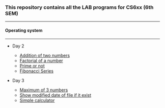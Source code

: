 ### This repository contains all the LAB programs for CS6xx (6th SEM)

***

#### Operating system

***

* Day 2

	* [Addition of two numbers](https://github.com/Dibakarroy1997/CS6xx/blob/master/%5BCS693%5D%20Operating%20System/Day_2_1_addNumbers.sh)
	* [Factorial of a number](https://github.com/Dibakarroy1997/CS6xx/blob/master/%5BCS693%5D%20Operating%20System/Day_2_2_factorial.sh)
	* [Prime or not](https://github.com/Dibakarroy1997/CS6xx/blob/master/%5BCS693%5D%20Operating%20System/Day_2_3_prime.sh)
	* [Fibonacci Series](https://github.com/Dibakarroy1997/CS6xx/blob/master/%5BCS693%5D%20Operating%20System/Day_2_4_fibonacci.sh)

* Day 3
	* [Maximum of 3 numbers](https://github.com/Dibakarroy1997/CS6xx/blob/master/%5BCS693%5D%20Operating%20System/Day_3_1_maxNum.sh)
	* [Show modified date of file if it exist](https://github.com/Dibakarroy1997/CS6xx/blob/master/%5BCS693%5D%20Operating%20System/Day_3_2_accessAndDisplayLastModified.sh)
	* [Simple calculator](https://github.com/Dibakarroy1997/CS6xx/blob/master/%5BCS693%5D%20Operating%20System/Day_3_3_calculator.sh)